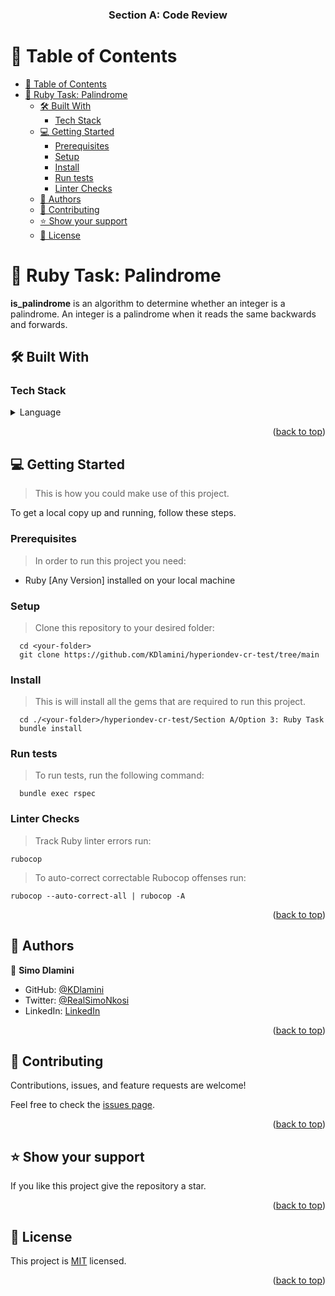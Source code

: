 <a name="readme-top"></a>

<div align="center">
  <h3><b>Section A: Code Review</b></h3>
</div>

<!-- TABLE OF CONTENTS -->

# 📗 Table of Contents

- [📗 Table of Contents](#-table-of-contents)
- [📖 Ruby Task: Palindrome ](#-ruby-task-palindrome-)
  - [🛠 Built With ](#-built-with-)
    - [Tech Stack ](#tech-stack-)
  - [💻 Getting Started ](#-getting-started-)
    - [Prerequisites](#prerequisites)
    - [Setup](#setup)
    - [Install](#install)
    - [Run tests](#run-tests)
    - [Linter Checks](#linter-checks)
  - [👥 Authors ](#-authors-)
  - [🤝 Contributing ](#-contributing-)
  - [⭐️ Show your support ](#️-show-your-support-)
  - [📝 License ](#-license-)

<!-- PROJECT DESCRIPTION -->

# 📖 Ruby Task: Palindrome <a name="about-project"></a>

**is_palindrome** is an algorithm to determine whether an integer is a palindrome. An integer is a palindrome when it reads the same backwards and forwards.

## 🛠 Built With <a name="built-with"></a>

### Tech Stack <a name="tech-stack"></a>

<details>
  <summary>Language</summary>
  <ul>
    <li><a href="https://ruby-doc.org/">Ruby</a></li>
  </ul>
</details>

<p align="right">(<a href="#readme-top">back to top</a>)</p>

<!-- GETTING STARTED -->

## 💻 Getting Started <a name="getting-started"></a>

> This is how you could make use of this project.

To get a local copy up and running, follow these steps.

### Prerequisites

> In order to run this project you need:

- Ruby [Any Version] installed on your local machine

### Setup

> Clone this repository to your desired folder:

```
  cd <your-folder>
  git clone https://github.com/KDlamini/hyperiondev-cr-test/tree/main
```

### Install
> This is will install all the gems that are required to run this project.

```
  cd ./<your-folder>/hyperiondev-cr-test/Section A/Option 3: Ruby Task
  bundle install
```

### Run tests

> To run tests, run the following command:

```
  bundle exec rspec
```

### Linter Checks

> Track Ruby linter errors run:
```
rubocop
```
> To auto-correct correctable Rubocop offenses run:
```
rubocop --auto-correct-all | rubocop -A
```
<p align="right">(<a href="#readme-top">back to top</a>)</p>

<!-- AUTHORS -->

## 👥 Authors <a name="authors"></a>

👤 **Simo Dlamini**

- GitHub: [@KDlamini](https://github.com/KDlamini)
- Twitter: [@RealSimoNkosi](https://twitter.com/RealSimoNkosi)
- LinkedIn: [LinkedIn](https://www.linkedin.com/in/simo-nkosi/)

<p align="right">(<a href="#readme-top">back to top</a>)</p>

<!-- CONTRIBUTING -->

## 🤝 Contributing <a name="contributing"></a>

Contributions, issues, and feature requests are welcome!

Feel free to check the [issues page](https://github.com/KDlamini/hyperiondev-cr-test/issues).

<p align="right">(<a href="#readme-top">back to top</a>)</p>

<!-- SUPPORT -->

## ⭐️ Show your support <a name="support"></a>

If you like this project give the repository a star.

<p align="right">(<a href="#readme-top">back to top</a>)</p>

<!-- LICENSE -->

## 📝 License <a name="license"></a>

This project is [MIT](../../MIT.md) licensed.

<p align="right">(<a href="#readme-top">back to top</a>)</p>
